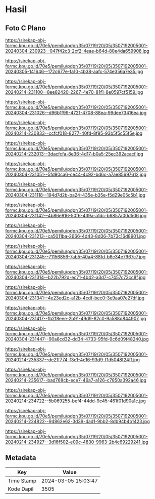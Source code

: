 # Hasil

## Foto C Plano

https://sirekap-obj-formc.kpu.go.id/70e5/pemilu/pdpr/35/07/19/20/05/3507192005001-20240304-230923--047f42c3-2cf2-4eae-b64d-80e4da659908.jpg

https://sirekap-obj-formc.kpu.go.id/70e5/pemilu/pdpr/35/07/19/20/05/3507192005001-20240305-141646--172c677e-fa10-4b38-aafc-574e356a7e35.jpg

https://sirekap-obj-formc.kpu.go.id/70e5/pemilu/pdpr/35/07/19/20/05/3507192005001-20240214-231100--8ee82420-2267-4e70-81f1-8e0597cf5159.jpg

https://sirekap-obj-formc.kpu.go.id/70e5/pemilu/pdpr/35/07/19/20/05/3507192005001-20240304-231026--d96b1f99-4721-4708-88ea-99dee73416ea.jpg

https://sirekap-obj-formc.kpu.go.id/70e5/pemilu/pdpr/35/07/19/20/05/3507192005001-20240214-230833--ccfcf018-8277-40fd-8f95-93b5f5c55f5e.jpg

https://sirekap-obj-formc.kpu.go.id/70e5/pemilu/pdpr/35/07/19/20/05/3507192005001-20240214-232013--3dacfcfa-8e36-4d17-b0a5-25ec392acacf.jpg

https://sirekap-obj-formc.kpu.go.id/70e5/pemilu/pdpr/35/07/19/20/05/3507192005001-20240304-231051--5fd90ca6-ce44-4c92-bd6c-a7ae85697612.jpg

https://sirekap-obj-formc.kpu.go.id/70e5/pemilu/pdpr/35/07/19/20/05/3507192005001-20240304-231118--194d7d2b-ba24-435e-b35e-f5d29e05c5b1.jpg

https://sirekap-obj-formc.kpu.go.id/70e5/pemilu/pdpr/35/07/19/20/05/3507192005001-20240304-231142--4b86e816-50f6-439a-a1dc-b6857a00d506.jpg

https://sirekap-obj-formc.kpu.go.id/70e5/pemilu/pdpr/35/07/19/20/05/3507192005001-20240304-231213--ca5011ba-2666-4d43-8d36-7b73c16d8901.jpg

https://sirekap-obj-formc.kpu.go.id/70e5/pemilu/pdpr/35/07/19/20/05/3507192005001-20240304-231245--71156856-7ab5-40a4-88fd-b6e34e7967c7.jpg

https://sirekap-obj-formc.kpu.go.id/70e5/pemilu/pdpr/35/07/19/20/05/3507192005001-20240304-231314--b22b792d-ec71-4b42-a3d7-c7457c73cc8f.jpg

https://sirekap-obj-formc.kpu.go.id/70e5/pemilu/pdpr/35/07/19/20/05/3507192005001-20240304-231341--4e23ed2c-a12b-4cdf-bec0-3e9aa07e27df.jpg

https://sirekap-obj-formc.kpu.go.id/70e5/pemilu/pdpr/35/07/19/20/05/3507192005001-20240304-231417--fb2f8eee-2b91-49d9-82c0-9a588d844907.jpg

https://sirekap-obj-formc.kpu.go.id/70e5/pemilu/pdpr/35/07/19/20/05/3507192005001-20240304-231447--90a8cd32-dd34-4733-95fd-9c6d09f48240.jpg

https://sirekap-obj-formc.kpu.go.id/70e5/pemilu/pdpr/35/07/19/20/05/3507192005001-20240214-235337--de21f774-f3e1-4e16-93d9-f1d5048f24ff.jpg

https://sirekap-obj-formc.kpu.go.id/70e5/pemilu/pdpr/35/07/19/20/05/3507192005001-20240214-235617--bad768cb-ece7-46a7-a126-c7850a392a46.jpg

https://sirekap-obj-formc.kpu.go.id/70e5/pemilu/pdpr/35/07/19/20/05/3507192005001-20240214-234722--5b069255-bef4-44dd-9c45-461f01d90a1c.jpg

https://sirekap-obj-formc.kpu.go.id/70e5/pemilu/pdpr/35/07/19/20/05/3507192005001-20240214-234822--94862e62-3d39-4ad1-9bb2-8db94b4b1423.jpg

https://sirekap-obj-formc.kpu.go.id/70e5/pemilu/pdpr/35/07/19/20/05/3507192005001-20240214-234927--3d16f502-e09c-4830-9963-2b4c69229241.jpg


## Metadata

| Key        | Value               |
| ---------- | ------------------- |
| Time Stamp | 2024-03-05 15:03:47 |
| Kode Dapil | 3505                |



